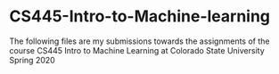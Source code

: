 # CS445-Intro-to-Machine-learning

The following files are my submissions towards the assignments of the course CS445 Intro to Machine Learning at Colorado State University Spring 2020
